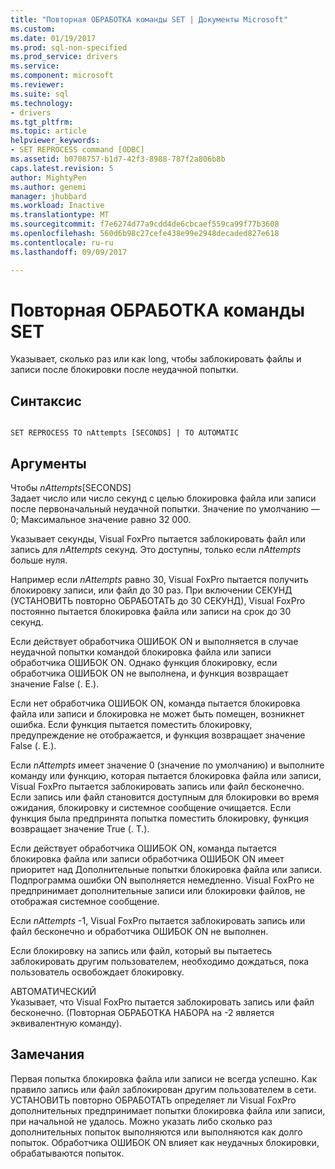 ```yaml
---
title: "Повторная ОБРАБОТКА команды SET | Документы Microsoft"
ms.custom: 
ms.date: 01/19/2017
ms.prod: sql-non-specified
ms.prod_service: drivers
ms.service: 
ms.component: microsoft
ms.reviewer: 
ms.suite: sql
ms.technology:
- drivers
ms.tgt_pltfrm: 
ms.topic: article
helpviewer_keywords:
- SET REPROCESS command [ODBC]
ms.assetid: b0708757-b1d7-42f3-8988-787f2a806b8b
caps.latest.revision: 5
author: MightyPen
ms.author: genemi
manager: jhubbard
ms.workload: Inactive
ms.translationtype: MT
ms.sourcegitcommit: f7e6274d77a9cdd4de6cbcaef559ca99f77b3608
ms.openlocfilehash: 560d6b98c27cefe438e99e2948decaded827e618
ms.contentlocale: ru-ru
ms.lasthandoff: 09/09/2017

---
```

# <a name="set-reprocess-command"></a>Повторная ОБРАБОТКА команды SET
Указывает, сколько раз или как long, чтобы заблокировать файлы и записи после блокировки после неудачной попытки.  
  
## <a name="syntax"></a>Синтаксис  
  
```  
  
SET REPROCESS TO nAttempts [SECONDS] | TO AUTOMATIC  
```  
  
## <a name="arguments"></a>Аргументы  
 Чтобы *nAttempts*[SECONDS]  
 Задает число или число секунд с целью блокировка файла или записи после первоначальный неудачной попытки. Значение по умолчанию — 0; Максимальное значение равно 32 000.  
  
 Указывает секунды, Visual FoxPro пытается заблокировать файл или запись для *nAttempts* секунд. Это доступны, только если *nAttempts* больше нуля.  
  
 Например если *nAttempts* равно 30, Visual FoxPro пытается получить блокировку записи, или файл до 30 раз. При включении СЕКУНД (УСТАНОВИТЬ повторно ОБРАБОТАТЬ до 30 СЕКУНД), Visual FoxPro постоянно пытается блокировка файла или записи на срок до 30 секунд.  
  
 Если действует обработчика ОШИБОК ON и выполняется в случае неудачной попытки командой блокировка файла или записи обработчика ОШИБОК ON. Однако функция блокировку, если обработчика ОШИБОК ON не выполнена, и функция возвращает значение False (. Е.).  
  
 Если нет обработчика ОШИБОК ON, команда пытается блокировка файла или записи и блокировка не может быть помещен, возникнет ошибка. Если функция пытается поместить блокировку, предупреждение не отображается, и функция возвращает значение False (. Е.).  
  
 Если *nAttempts* имеет значение 0 (значение по умолчанию) и выполните команду или функцию, которая пытается блокировка файла или записи, Visual FoxPro пытается заблокировать запись или файл бесконечно. Если запись или файл становится доступным для блокировки во время ожидания, блокировку и системное сообщение очищается. Если функция была предпринята попытка поместить блокировку, функция возвращает значение True (. T.).  
  
 Если действует обработчика ОШИБОК ON, команда пытается блокировка файла или записи обработчика ОШИБОК ON имеет приоритет над Дополнительные попытки блокировка файла или записи. Подпрограмма ошибки ON выполняется немедленно. Visual FoxPro не предпринимает дополнительные записи или блокировки файлов, не отображая системное сообщение.  
  
 Если *nAttempts* -1, Visual FoxPro пытается заблокировать запись или файл бесконечно и обработчика ОШИБОК ON не выполнен.  
  
 Если блокировку на запись или файл, который вы пытаетесь заблокировать другим пользователем, необходимо дождаться, пока пользователь освобождает блокировку.  
  
 АВТОМАТИЧЕСКИЙ  
 Указывает, что Visual FoxPro пытается заблокировать запись или файл бесконечно. (Повторная ОБРАБОТКА НАБОРА на -2 является эквивалентную команду).  
  
## <a name="remarks"></a>Замечания  
 Первая попытка блокировка файла или записи не всегда успешно. Как правило запись или файл заблокирован другим пользователем в сети. УСТАНОВИТЬ повторно ОБРАБОТАТЬ определяет ли Visual FoxPro дополнительных предпринимает попытки блокировка файла или записи, при начальной не удалось. Можно указать либо сколько раз дополнительных попыток выполняются или выполняются как долго попыток. Обработчика ОШИБОК ON влияет как неудачных блокировки, обрабатываются попыток.

